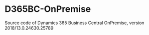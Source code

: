 # D365BC-OnPremise
Source code of Dynamics 365 Business Central OnPremise, version 2018/13.0.24630.25789
